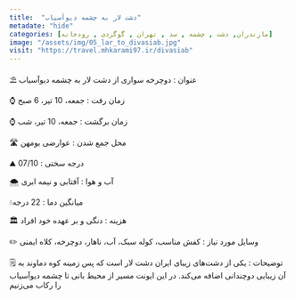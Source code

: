 ```yaml
---
title:  "دشت لار به چشمه دیوآسیاب"
metadate: "hide"
categories: [مازندران, دشت , چشمه , سد , تهران , گوگردی , رودخانه]
image: "/assets/img/05_lar_to_divasiab.jpg"
visit: "https://travel.mhkarami97.ir/divasiab"
---
```


⛱️ عنوان : دوچرخه سواری از دشت لار به چشمه دیوآسیاب  

⌚️ زمان رفت : جمعه، 10 تیر، 6 صبح  

⌚️ زمان برگشت : جمعه، 10 تیر، شب  

🛣️ محل جمع شدن : عوارضی بومهن  

⛰️ درجه سختی : 07/10  

🌨️ آب و هوا : آفتابی و نیمه ابری  

💧میانگین دما : 22 درجه  

🏛 هزینه : دنگی و بر عهده خود افراد  

✏️ وسایل مورد نیاز : کفش مناسب، کوله سبک، آب، ناهار، دوچرخه، کلاه ایمنی  

🗒️ توضیحات : یکی از دشت‌های زیبای ایران دشت لار است که پس زمینه کوه دماوند به آن زیبایی دوچندانی اضافه می‌کند. در این ایونت مسیر از محیط بانی تا چشمه دیوآسیاب را رکاب می‌زنیم   